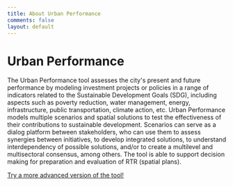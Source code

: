 ```yaml
---
title: About Urban Performance
comments: false
layout: default
---
```


# Urban Performance
The Urban Performance tool assesses the city's present and future performance by modeling investment projects or policies in a range of indicators related to the Sustainable Development Goals (SDG), including aspects such as poverty reduction, water management, energy, infrastructure, public transportation, climate action, etc. Urban Performance models multiple scenarios and spatial solutions to test the effectiveness of their contributions to sustainable development. Scenarios
can serve as a dialog platform between stakeholders, who can use them to assess synergies between initiatives, to develop integrated solutions, to understand interdependency of possible solutions, and/or to create a multilevel and multisectoral consensus, among others. The tool is able to support decision making for preparation and evaluation of RTR (spatial plans).

[Try a more advanced version of the tool!](#)